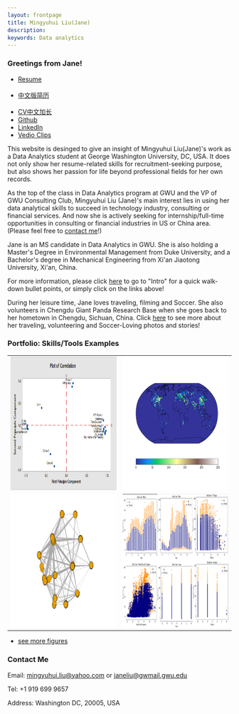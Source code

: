 ```yaml
---
layout: frontpage
title: Mingyuhui Liu(Jane)
description: 
keywords: Data analytics
---
```


### <a name="Bio"></a>Greetings from Jane!
<div class="navbar">
  <div class="navbar-inner">
      <ul class="nav">
          <li><a href="{{ BASE_PATH }}/assets/Mingyuhui Liu(Jane).pdf">Resume</a></li>
          <li><a href="{{ BASE_PATH }}/assets/Jane.pdf">中文版简历</a></li>
          <li><a href="{{ BASE_PATH }}/assets/刘明宇汇CV.pdf">CV中文加长</a></li>
          <li><a href="https://mingyuhuiliu.github.io/">Github</a></li>
          <li><a href="https://www.linkedin.com/in/mingyuhuiliu/">LinkedIn</a></li>
          <li><a href="https://youtu.be/uIQ4xyWlnv8">Vedio Clips</a></li>
      </ul>
  </div>
</div>

This website is desinged to give an insight of Mingyuhui Liu(Jane)'s work as a Data Analytics student at George Washington University, DC, USA. It does not only show her resume-related skills for recruitment-seeking purpose, but also shows her passion for life beyond professional fields for her own records. 

As the top of the class in Data Analytics program at GWU and the VP of GWU Consulting Club, Mingyuhui Liu (Jane)'s main interest lies in using her data analytical skills to succeed in technology industry, consulting or financial services. And now she is actively seeking for internship/full-time opportunities in consulting or financial industries in US or China area. (Please feel free to <a href="#ContactMe">contact me</a>!)

Jane is an MS candidate in Data Analytics in GWU. She is also holding a Master's Degree in Environmental Management from Duke University, and a Bachelor's degree in Mechanical Engineering from Xi'an Jiaotong University, Xi'an, China. 

For more information, please click [here](https://mingyuhuiliu.github.io/pages/about.html) to go to "Intro" for a quick walk-down bullet points, or simply click on the links above!

During her leisure time, Jane loves traveling, filming and Soccer. She also volunteers in Chengdu Giant Panda Research Base when she goes back to her hometown in Chengdu, Sichuan, China. Click [here](https://mingyuhuiliu.github.io/pages/lifestyle.html) to see more about her traveling, volunteering and Soccer-Loving photos and stories!

### <a name="Portfolio"></a>Portfolio: Skills/Tools Examples

<table class="narrow">
<tr>
  <td class="left">
    <a href="pages/software.html#statistical">
        <img src="pages/loading.png" alt="PCA example" title="PCA example" style="width:400px;height:300px;"/>
    </a>
  </td>
  <td class="right">
    <a href="pages/Projects.html#master">
        <img src="pages/ECLIPSE2000ENESO2.png" alt="Matplotlib example" title="Matplotlib example" style="width:400px;height:300px;"/>
    </a>
  </td>
</tr>
<tr>
  <td class="left">
    <a href="pages/software.html#R">
        <img src="pages/egonetworks.png" alt="ego networks" title="Ego networks" style="width:400px;height:300px;"/>
    </a>
  </td>
  <td class="right">
    <a href="pages/Projects.html#capitalbikeshare">
        <img src="pages/image.png" alt="Business Intelligence" title="Business Intelligence" style="width:400px;height:300px;"/>
    </a>
  </td>
</tr>
</table>

<div class="navbar">
  <div class="navbar-inner">
      <ul class="nav">
          <li><a href="morefigs.html">see more figures</a></li>
      </ul>
  </div>
</div>

### <a name="ContactMe"></a>Contact Me
Email: mingyuhui.liu@yahoo.com or janeliu@gwmail.gwu.edu

Tel: +1 919 699 9657

Address: Washington DC, 20005, USA
